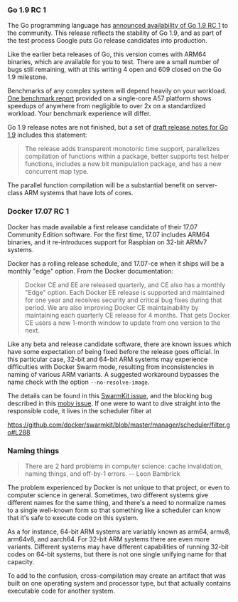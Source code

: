 ### Go 1.9 RC 1

The Go programming language has [announced availability of Go 1.9 RC 1]
to the community. This release reflects the
stability of Go 1.9, and as part of the test process Google
puts Go release candidates into production.

[announced availability of Go 1.9 RC 1]:https://groups.google.com/forum/#!topic/golang-dev/25PWiGkxDPU

Like the earlier beta releases of Go, this version comes
with ARM64 binaries, which are available for you to test.
There are a small number of bugs still remaining, with
at this writing 4 open and 609 closed on the Go 1.9 milestone.

Benchmarks of any complex system will depend heavily on your
workload. [One benchmark report] provided on a single-core A57
platform shows speedups of anywhere from negligible to over 2x
on a standardized workload. Your benchmark experience will differ.

[One benchmark report]:https://github.com/golang/go/issues/19082#issuecomment-314552276

Go 1.9 release notes are not finished, but a
set of [draft release notes for Go 1.9] includes this statement:

> The release adds transparent monotonic time support, parallelizes
compilation of functions within a package, better supports test
helper functions, includes a new bit manipulation package, and has
a new concurrent map type.

[draft release notes for Go 1.9]:https://tip.golang.org/doc/go1.9

The parallel function compilation will be a substantial
benefit on server-class ARM systems that have lots of cores.

### Docker 17.07 RC 1

Docker has made available a first release candidate of their 17.07
Community Edition software. For the first time, 17.07 includes ARM64
binaries, and it re-introduces support for Raspbian on 32-bit ARMv7
systems.

Docker has a rolling release schedule, and 17.07-ce when it ships
will be a monthly "edge" option. From the Docker documentation:

> Docker CE and EE are released quarterly, and CE also has a monthly
"Edge" option. Each Docker EE release is supported and maintained
for one year and receives security and critical bug fixes during
that period. We are also improving Docker CE maintainability by
maintaining each quarterly CE release for 4 months. That gets Docker
CE users a new 1-month window to update from one version to the
next.

Like any beta and release candidate software, there are known issues
which have some expectation of being fixed before the release goes 
official. In this particular case, 32-bit and 64-bit ARM systems
may experience difficulties with Docker Swarm mode, resulting from
inconsistencies in naming of various ARM variants. A suggested
workaround bypasses the name check with the option `--no-resolve-image`.

The details can
be found in this [SwarmKit issue], and the blocking bug described
in this [moby issue]. If one were to want to dive straight into
the responsible code, it lives in the scheduler filter at

https://github.com/docker/swarmkit/blob/master/manager/scheduler/filter.go#L288

[Swarmkit issue]:https://github.com/docker/swarmkit/issues/2294
[moby issue]:https://github.com/moby/moby/pull/34021

### Naming things

> There are 2 hard problems in computer science: cache invalidation,
naming things, and off-by-1 errors. -- Leon Bambrick

The problem experienced by Docker is not unique to that project,
or even to computer science in general. Sometimes, two different
systems give different names for the same thing, and there's a
need to normalize names to a single well-known form so that something
like a scheduler can know that it's safe to execute code on this
system. 

As a for instance, 64-bit ARM systems are variably known
as arm64, armv8, arm64v8, and aarch64. For 32-bit ARM systems there
are even more variants. Different systems may have different capabilities
of running 32-bit codes on 64-bit systems, but there is not one
single unifying name for that capacity. 

To add to the confusion, cross-compilation may create an artifact that
was built on one operating system and processor type, but that actually
contains executable code for another system.
